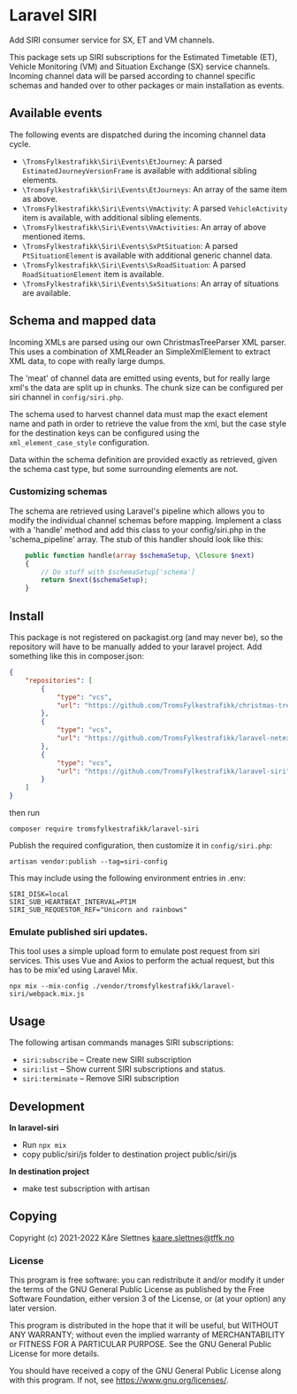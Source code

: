 # Laravel SIRI

Add SIRI consumer service for SX, ET and VM channels.

This package sets up SIRI subscriptions for the Estimated Timetable
(ET), Vehicle Monitoring (VM) and Situation Exchange (SX) service
channels. Incoming channel data will be parsed according to channel
specific schemas and handed over to other packages or main
installation as events.

## Available events

The following events are dispatched during the incoming channel data
cycle.

- `\TromsFylkestrafikk\Siri\Events\EtJourney`: A parsed
  `EstimatedJourneyVersionFrame` is available with additional sibling
  elements.
- `\TromsFylkestrafikk\Siri\Events\EtJourneys`: An array of the same
  item as above.
- `\TromsFylkestrafikk\Siri\Events\VmActivity`: A parsed
  `VehicleActivity` item is available, with additional sibling elements.
- `\TromsFylkestrafikk\Siri\Events\VmActivities`: An array of above
  mentioned items.
- `\TromsFylkestrafikk\Siri\Events\SxPtSituation`: A parsed
  `PtSituationElement` is available with additional generic channel
  data.
- `\TromsFylkestrafikk\Siri\Events\SxRoadSituation`: A parsed
  `RoadSituationElement` item is available.
- `\TromsFylkestrafikk\Siri\Events\SxSituations`: An array of
  situations are available.
  
## Schema and mapped data

Incoming XMLs are parsed using our own ChristmasTreeParser XML parser.
This uses a combination of XMLReader an SimpleXmlElement to extract
XML data, to cope with really large dumps.

The 'meat' of channel data are emitted using events, but for really
large xml's the data are split up in chunks. The chunk size can be
configured per siri channel in `config/siri.php`.

The schema used to harvest channel data must map the exact element
name and path in order to retrieve the value from the xml, but the
case style for the destination keys can be configured using the
`xml_element_case_style` configuration.

Data within the schema definition are provided exactly as retrieved,
given the schema cast type, but some surrounding elements are not.

### Customizing schemas

The schema are retrieved using Laravel's pipeline which allows you to
modify the individual channel schemas before mapping.  Implement a
class with a 'handle' method and add this class to your
config/siri.php in the 'schema_pipeline' array.  The stub of this
handler should look like this:
```php
    public function handle(array $schemaSetup, \Closure $next)
    {
        // Do stuff with $schemaSetup['schema']
        return $next($schemaSetup);
    }
```

## Install

This package is not registered on packagist.org (and may never be), so
the repository will have to be manually added to your laravel
project. Add something like this in composer.json:
```json
{
    "repositories": [
        {
            "type": "vcs",
            "url": "https://github.com/TromsFylkestrafikk/christmas-tree-parser"
        },
        {
            "type": "vcs",
            "url": "https://github.com/TromsFylkestrafikk/laravel-netex"
        },
        {
            "type": "vcs",
            "url": "https://github.com/TromsFylkestrafikk/laravel-siri"
        }
    ]
}
```
then run
```shell
composer require tromsfylkestrafikk/laravel-siri
```

Publish the required configuration, then customize it in `config/siri.php`:
```shell
artisan vendor:publish --tag=siri-config
```

This may include using the following environment entries in .env:
```
SIRI_DISK=local
SIRI_SUB_HEARTBEAT_INTERVAL=PT1M
SIRI_SUB_REQUESTOR_REF="Unicorn and rainbows"
```

### Emulate published siri updates.

This tool uses a simple upload form to emulate post request from siri
services.  This uses Vue and Axios to perform the actual request, but
this has to be mix'ed using Laravel Mix.

```shell
npx mix --mix-config ./vendor/tromsfylkestrafikk/laravel-siri/webpack.mix.js
```

## Usage

The following artisan commands manages SIRI subscriptions:

- `siri:subscribe` – Create new SIRI subscription
- `siri:list` – Show current SIRI subscriptions and status.
- `siri:terminate` – Remove SIRI subscription

## Development

**In laravel-siri**  
- Run `npx mix`
- copy public/siri/js folder to destination project public/siri/js

**In destination project**  
- make test subscription with artisan

## Copying

Copyright (c) 2021-2022 Kåre Slettnes <kaare.slettnes@tffk.no>

### License

This program is free software: you can redistribute it and/or modify
it under the terms of the GNU General Public License as published by
the Free Software Foundation, either version 3 of the License, or (at
your option) any later version.

This program is distributed in the hope that it will be useful, but
WITHOUT ANY WARRANTY; without even the implied warranty of
MERCHANTABILITY or FITNESS FOR A PARTICULAR PURPOSE. See the GNU
General Public License for more details.

You should have received a copy of the GNU General Public License
along with this program. If not, see <https://www.gnu.org/licenses/>.
